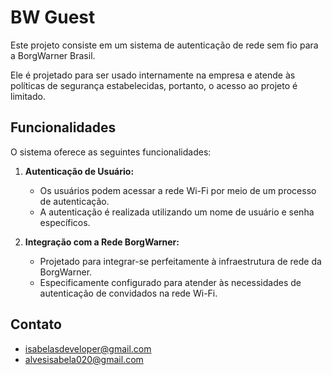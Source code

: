 # BW Guest
Este projeto consiste em um sistema de autenticação de rede sem fio para a BorgWarner Brasil.

Ele é projetado para ser usado internamente na empresa e atende às políticas de segurança estabelecidas, portanto, o acesso ao projeto é limitado.

## Funcionalidades

O sistema oferece as seguintes funcionalidades:

1. **Autenticação de Usuário:**
   - Os usuários podem acessar a rede Wi-Fi por meio de um processo de autenticação.
   - A autenticação é realizada utilizando um nome de usuário e senha específicos.

2. **Integração com a Rede BorgWarner:**
   - Projetado para integrar-se perfeitamente à infraestrutura de rede da BorgWarner.
   - Especificamente configurado para atender às necessidades de autenticação de convidados na rede Wi-Fi.

## Contato

 - isabelasdeveloper@gmail.com
 - alvesisabela020@gmail.com

